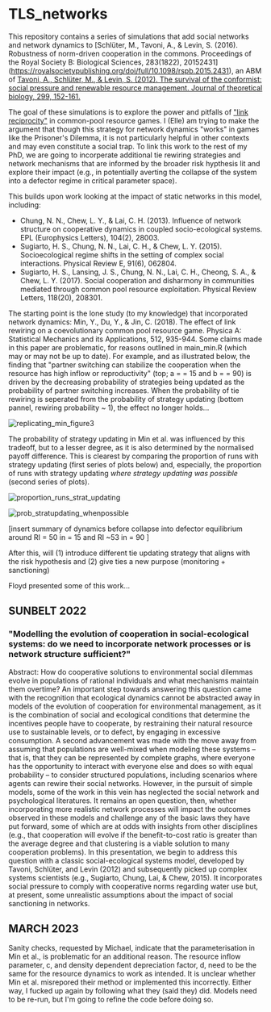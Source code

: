 # TLS_networks

This repository contains a series of simulations that add social networks and network dynamics to [Schlüter, M., Tavoni, A., & Levin, S. (2016). Robustness of norm-driven cooperation in the commons. Proceedings of the Royal Society B: Biological Sciences, 283(1822), 20152431] (https://royalsocietypublishing.org/doi/full/10.1098/rspb.2015.2431), an ABM of [Tavoni, A., Schlüter, M., & Levin, S. (2012). The survival of the conformist: social pressure and renewable resource management. Journal of theoretical biology, 299, 152-161.](https://www.sciencedirect.com/science/article/abs/pii/S002251931100347X)

The goal of these simulations is to explore the power and pitfalls of ["link reciprocity"](https://yins.yale.edu/illustrative-projects/social-networks-can-be-used-increase-human-cooperation) in common-pool resource games. I (Elle) am trying to make the argument that though this strategy for network dynamics "works" in games like the Prisoner's Dilemma, it is not particularly helpful in other contexts and may even constitute a social trap. To link this work to the rest of my PhD, we are going to incorperate additional tie rewiring strategies and network mechanisms that are informed by the broader risk hypthesis lit and explore their impact (e.g., in potentially averting the collapse of the system into a defector regime in critical parameter space). 

This builds upon work looking at the impact of static networks in this model, including: 
- Chung, N. N., Chew, L. Y., & Lai, C. H. (2013). Influence of network structure on cooperative dynamics in coupled socio-ecological systems. EPL (Europhysics Letters), 104(2), 28003.
- Sugiarto, H. S., Chung, N. N., Lai, C. H., & Chew, L. Y. (2015). Socioecological regime shifts in the setting of complex social interactions. Physical Review E, 91(6), 062804.
- Sugiarto, H. S., Lansing, J. S., Chung, N. N., Lai, C. H., Cheong, S. A., & Chew, L. Y. (2017). Social cooperation and disharmony in communities mediated through common pool resource exploitation. Physical Review Letters, 118(20), 208301.

The starting point is the lone study (to my knowledge) that incorporated network dynamics: Min, Y., Du, Y., & Jin, C. (2018). The effect of link rewiring on a coevolutionary common pool resource game. Physica A: Statistical Mechanics and its Applications, 512, 935-944. Some claims made in this paper are problematic, for reasons outlined in main_min.R (which may or may not be up to date). For example, and as illustrated below, the finding that "partner switching can stabilize the cooperation when the resource has high inflow or reproductivity" (top; a = <k> = 15 and b = <k> = 90) is driven by the decreasing probability of strategies being updated as the probability of partner switching increases. When the probability of tie rewiring is seperated from the probability of strategy updating (bottom pannel, rewiring probability ~ 1), the effect no longer holds...  

![replicating_min_figure3](https://user-images.githubusercontent.com/48939952/215665702-96e44330-f34d-4dda-99f7-325acc7d92ca.png)

The probability of strategy updating in Min et al. was influenced by this tradeoff, but to a lesser degree, as it is also determined by the normalised payoff difference. This is clearest by comparing the proportion of runs with strategy updating (first series of plots below) and, especially, the proportion of runs with strategy updating *where strategy updating was possible* (second series of plots). 
  
![proportion_runs_strat_updating](https://user-images.githubusercontent.com/48939952/215663568-79150137-4008-4dbe-aea3-8fb25b2f038e.png)

![prob_stratupdating_whenpossible](https://user-images.githubusercontent.com/48939952/215665343-d8117cb0-4312-48f7-b341-5499fc8e297a.png)

[insert summary of dynamics before collapse into defector equilibrium around RI = 50 in <k> = 15 and RI ~53 in <k> = 90 ]   

After this, will (1) introduce different tie updating strategy that aligns with the risk hypothesis and (2) give ties a new purpose (monitoring + sanctioning) 

  
Floyd presented some of this work... 

## SUNBELT 2022
### "Modelling the evolution of cooperation in social-ecological systems: do we need to incorporate network processes or is network structure sufficient?"

Abstract: 
How do cooperative solutions to environmental social dilemmas evolve in populations of rational individuals and what mechanisms maintain them overtime? An important step towards answering this question came with the recognition that ecological dynamics cannot be abstracted away in models of the evolution of cooperation for environmental management, as it is the combination of social and ecological conditions that determine the incentives people have to cooperate, by restraining their natural resource use to sustainable levels, or to defect, by engaging in excessive consumption. A second advancement was made with the move away from assuming that populations are well-mixed when modeling these systems – that is, that they can be represented by complete graphs, where everyone has the opportunity to interact with everyone else and does so with equal probability  – to consider structured populations, including scenarios where agents can rewire their social networks. However, in the pursuit of simple models, some of the work in this vein has neglected the social network and psychological literatures. It remains an open question, then, whether incorporating more realistic network processes will impact the outcomes observed in these models and challenge any of the basic laws they have put forward, some of which are at odds with insights from other disciplines (e.g., that cooperation will evolve if the benefit-to-cost ratio is greater than the average degree and that clustering is a viable solution to many cooperation problems). In this presentation, we begin to address this question with a classic social-ecological systems model, developed by Tavoni, Schlüter, and Levin (2012) and subsequently picked up complex systems scientists (e.g., Sugiarto, Chung, Lai, & Chew, 2015). It incorporates social pressure to comply with cooperative norms regarding water use but, at present, some unrealistic assumptions about the impact of social sanctioning in networks. 


## MARCH 2023 

Sanity checks, requested by Michael, indicate that the parameterisation in Min et al., is problematic for an additional reason. The resource inflow parameter, c, and density dependent depreciation factor, d, need to be the same for the resource dynamics to work as intended. It is unclear whether Min et al. misrepored their method or implemented this incorrectly. Either way, I fucked up again by following what they (said they) did. Models need to be re-run, but I'm going to refine the code before doing so. 





